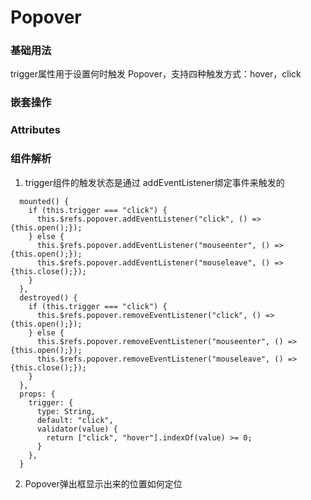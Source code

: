 # Popover
### 基础用法
trigger属性用于设置何时触发 Popover，支持四种触发方式：hover，click
<ClientOnly>
  <Popover-Default></Popover-Default>
</ClientOnly>
### 嵌套操作
<ClientOnly>
  <Popover-Content></Popover-Content>
</ClientOnly>

### Attributes
<ClientOnly>
  <Popover-Attributes></Popover-Attributes>
</ClientOnly>

### 组件解析
1. trigger组件的触发状态是通过 addEventListener绑定事件来触发的
```vue
  mounted() {
    if (this.trigger === "click") {
      this.$refs.popover.addEventListener("click", () => {this.open();});
    } else {
      this.$refs.popover.addEventListener("mouseenter", () => {this.open();});
      this.$refs.popover.addEventListener("mouseleave", () => {this.close();});
    }
  },
  destroyed() {
    if (this.trigger === "click") {
      this.$refs.popover.removeEventListener("click", () => {this.open();});
    } else {
      this.$refs.popover.removeEventListener("mouseenter", () => {this.open();});
      this.$refs.popover.removeEventListener("mouseleave", () => {this.close();});
    }
  },
  props: {
    trigger: {
      type: String,
      default: "click",
      validator(value) {
        return ["click", "hover"].indexOf(value) >= 0;
      }
    },
  }
```
2. Popover弹出框显示出来的位置如何定位

